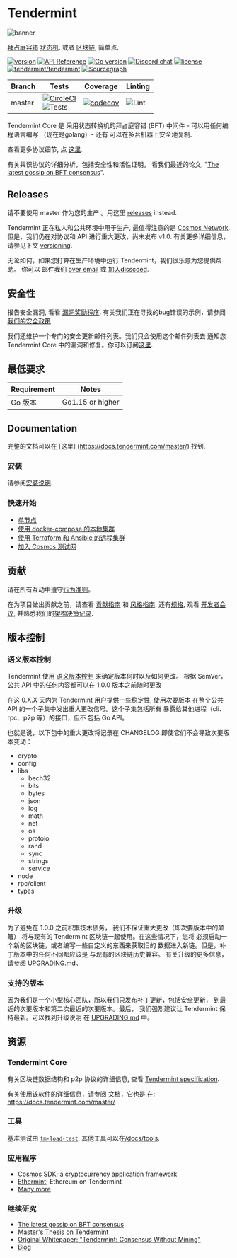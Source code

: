 # Tendermint

![banner](docs/tendermint-core-image.jpg)

[拜占庭容错](https://en.wikipedia.org/wiki/Byzantine_fault_tolerance)
[状态机](https://en.wikipedia.org/wiki/State_machine_replication).
或者 [区块链](<https://en.wikipedia.org/wiki/Blockchain_(database)>), 简单点.


[![version](https://img.shields.io/github/tag/tendermint/tendermint.svg)](https://github.com/tendermint/tendermint/releases/latest)
[![API Reference](https://camo.githubusercontent.com/915b7be44ada53c290eb157634330494ebe3e30a/68747470733a2f2f676f646f632e6f72672f6769746875622e636f6d2f676f6c616e672f6764646f3f7374617475732e737667)](https://pkg.go.dev/github.com/tendermint/tendermint)
[![Go version](https://img.shields.io/badge/go-1.15-blue.svg)](https://github.com/moovweb/gvm)
[![Discord chat](https://img.shields.io/discord/669268347736686612.svg)](https://discord.gg/AzefAFd)
[![license](https://img.shields.io/github/license/tendermint/tendermint.svg)](https://github.com/tendermint/tendermint/blob/master/LICENSE)
[![tendermint/tendermint](https://tokei.rs/b1/github/tendermint/tendermint?category=lines)](https://github.com/tendermint/tendermint)
[![Sourcegraph](https://sourcegraph.com/github.com/tendermint/tendermint/-/badge.svg)](https://sourcegraph.com/github.com/tendermint/tendermint?badge)

| Branch | Tests                                                                                                                                                                                                                                                  | Coverage                                                                                                                             | Linting                                                                    |
| ------ | ------------------------------------------------------------------------------------------------------------------------------------------------------------------------------------------------------------------------------------------------------ | ------------------------------------------------------------------------------------------------------------------------------------ | -------------------------------------------------------------------------- |
| master | [![CircleCI](https://circleci.com/gh/tendermint/tendermint/tree/master.svg?style=shield)](https://circleci.com/gh/tendermint/tendermint/tree/master) </br> ![Tests](https://github.com/tendermint/tendermint/workflows/Tests/badge.svg?branch=master) | [![codecov](https://codecov.io/gh/tendermint/tendermint/branch/master/graph/badge.svg)](https://codecov.io/gh/tendermint/tendermint) | ![Lint](https://github.com/tendermint/tendermint/workflows/Lint/badge.svg) |

Tendermint Core 是 采用状态转换机的拜占庭容错 (BFT) 中间件 - 可以用任何编程语言编写 （现在是golang）-
还有 可以在多台机器上安全地复制.

查看更多协议细节, 点  [这里](https://github.com/tendermint/spec).

有关共识协议的详细分析，包括安全性和活性证明，
看我们最近的论文, "[The latest gossip on BFT consensus](https://arxiv.org/abs/1807.04938)".

## Releases

请不要使用 master 作为您的生产 。用这里 [releases](https://github.com/tendermint/tendermint/releases) instead.

Tendermint 正在私人和公共环境中用于生产,
最值得注意的是 [Cosmos Network](https://cosmos.network/).
但是，我们仍在对协议和 API 进行重大更改，尚未发布 v1.0.
有关更多详细信息，请参见下文 [versioning](#versioning).

无论如何，如果您打算在生产环境中运行 Tendermint，我们很乐意为您提供帮助。 你可以
邮件我们 [over email](mailto:hello@interchain.berlin) 或 [加入disscoed](https://discord.gg/AzefAFd).

## 安全性

报告安全漏洞, 看看 [漏洞奖励程序](https://hackerone.com/tendermint). 
有关我们正在寻找的bug错误的示例，请参阅 [我们的安全政策](SECURITY.md)

我们还维护一个专门的安全更新邮件列表。我们只会使用这个邮件列表去
通知您 Tendermint Core 中的漏洞和修复。你可以订阅[这里](http://eepurl.com/gZ5hQD).

## 最低要求

| Requirement | Notes            |
| ----------- | ---------------- |
| Go 版本  | Go1.15 or higher |

## Documentation

完整的文档可以在 [这里] (https://docs.tendermint.com/master/) 找到.

### 安装

请参阅[安装说明](/docs/introduction/install.md).

### 快速开始

- [单节点](/docs/introduction/quick-start.md)
- [使用 docker-compose 的本地集群](/docs/networks/docker-compose.md)
- [使用 Terraform 和 Ansible 的远程集群](/docs/networks/terraform-and-ansible.md)
- [加入 Cosmos 测试网](https://cosmos.network/testnet)

## 贡献

请在所有互动中遵守[行为准则](CODE_OF_CONDUCT.md)。

在为项目做出贡献之前，请查看 [贡献指南](CONTRIBUTING.md)
和 [风格指南](STYLE_GUIDE.md). 
还有[规格](https://github.com/tendermint/spec), 观看 [开发者会议](/docs/DEV_SESSIONS.md), 
并熟悉我们的[架构决策记录](https://github.com/tendermint/tendermint/tree/master/docs/architecture).

## 版本控制

### 语义版本控制

Tendermint 使用 [语义版本控制](http://semver.org/) 来确定版本何时以及如何更改。
根据 SemVer，公共 API 中的任何内容都可以在 1.0.0 版本之前随时更改

在这 0.X.X 天内为 Tendermint 用户提供一些稳定性, 使用次要版本
在整个公共 API 的一个子集中发出重大更改信号。这个子集包括所有
暴露给其他进程（cli、rpc、p2p 等）的接口，但不
包括 Go API。

也就是说，以下包中的重大更改将记录在
CHANGELOG 即使它们不会导致次要版本变动：

- crypto
- config
- libs
    - bech32
    - bits
    - bytes
    - json
    - log
    - math
    - net
    - os
    - protoio
    - rand
    - sync
    - strings
    - service
- node
- rpc/client
- types

### 升级
为了避免在 1.0.0 之前积累技术债务，
我们不保证重大更改（即次要版本中的颠簸）
将与现有的 Tendermint 区块链一起使用。在这些情况下，您将
必须启动一个新的区块链，或者编写一些自定义的东西来获取旧的
数据进入新链。但是，补丁版本中的任何不同都应该是
与现有的区块链历史兼容。
有关升级的更多信息，请参阅 [UPGRADING.md](./UPGRADING.md)。

### 支持的版本

因为我们是一个小型核心团队，所以我们只发布补丁更新，包括安全更新，
到最近的次要版本和第二次最近的次要版本。最后，
我们强烈建议让 Tendermint 保持最新。可以找到升级说明
在 [UPGRADING.md](./UPGRADING.md) 中。

## 资源

### Tendermint Core

有关区块链数据结构和 p2p 协议的详细信息, 查看
[Tendermint specification](https://docs.tendermint.com/master/spec/).

有关使用该软件的详细信息，请参阅 [文档](/docs/)，它也是
在: <https://docs.tendermint.com/master/>

### 工具

基准测试由 [`tm-load-test`](https://github.com/informalsystems/tm-load-test).
其他工具可以在[/docs/tools](/docs/tools).

### 应用程序

- [Cosmos SDK](http://github.com/cosmos/cosmos-sdk); a cryptocurrency application framework
- [Ethermint](http://github.com/cosmos/ethermint); Ethereum on Tendermint
- [Many more](https://tendermint.com/ecosystem)

### 继续研究
- [The latest gossip on BFT consensus](https://arxiv.org/abs/1807.04938)
- [Master's Thesis on Tendermint](https://atrium.lib.uoguelph.ca/xmlui/handle/10214/9769)
- [Original Whitepaper: "Tendermint: Consensus Without Mining"](https://tendermint.com/static/docs/tendermint.pdf)
- [Blog](https://blog.cosmos.network/tendermint/home)
